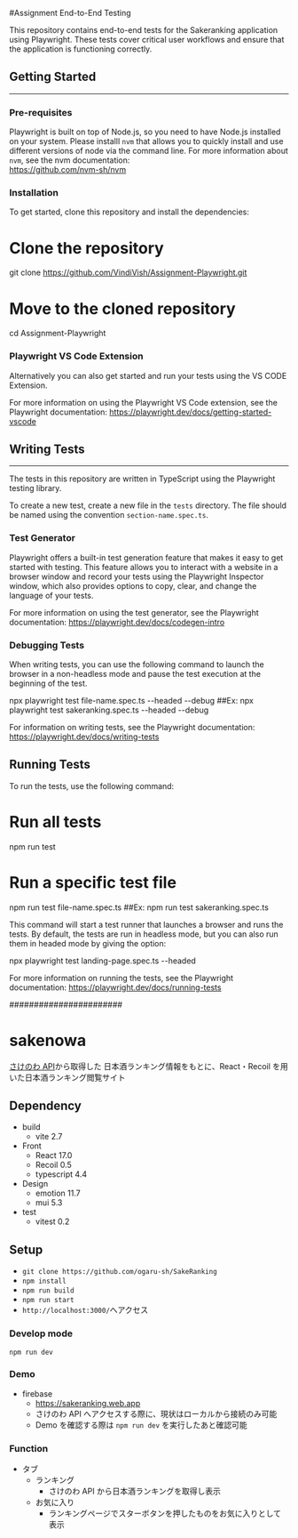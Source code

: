 #Assignment End-to-End Testing

This repository contains end-to-end tests for the Sakeranking application using Playwright.
These tests cover critical user workflows and ensure that the application is functioning correctly.

## Getting Started
----------

### Pre-requisites

Playwright is built on top of Node.js, so you need to have Node.js installed on your system.
Please installl `nvm` that allows you to quickly install and use different versions of node via the command line.
For more information about `nvm`, see the nvm documentation:<br>
https://github.com/nvm-sh/nvm

### Installation

To get started, clone this repository and install the dependencies:

# Clone the repository
git clone https://github.com/VindiVish/Assignment-Playwright.git

# Move to the cloned repository
cd Assignment-Playwright 

### Playwright VS Code Extension

Alternatively you can also get started and run your tests using the VS CODE Extension.

For more information on using the Playwright VS Code extension, see the Playwright documentation:
https://playwright.dev/docs/getting-started-vscode

## Writing Tests
---

The tests in this repository are written in TypeScript using the Playwright testing library.

To create a new test, create a new file in the `tests` directory. 
The file should be named using the convention `section-name.spec.ts`.

### Test Generator

Playwright offers a built-in test generation feature that makes it easy to get started with testing.
This feature allows you to interact with a website in a browser window and record your tests using the Playwright Inspector window, which also provides options to copy, clear, and change the language of your tests.

For more information on using the test generator, see the Playwright documentation:
https://playwright.dev/docs/codegen-intro

### Debugging Tests

When writing tests, you can use the following command to launch the browser in a non-headless mode and pause the test execution at the beginning of the test.

npx playwright test file-name.spec.ts --headed --debug
##Ex: npx playwright test sakeranking.spec.ts --headed --debug

For information on writing tests, see the Playwright documentation:
https://playwright.dev/docs/writing-tests

## Running Tests

To run the tests, use the following command:

# Run all tests
npm run test

# Run a specific test file
npm run test file-name.spec.ts
##Ex: npm run test sakeranking.spec.ts 

This command will start a test runner that launches a browser and runs the tests.
By default, the tests are run in headless mode, but you can also run them in headed mode by giving the option:

npx playwright test landing-page.spec.ts --headed

For more information on running the tests, see the Playwright documentation:
https://playwright.dev/docs/running-tests

#######################

# sakenowa

[さけのわ API](https://sakenowa.com/)から取得した
日本酒ランキング情報をもとに、React・Recoil を用いた日本酒ランキング閲覧サイト

## Dependency

- build
  - vite 2.7
- Front
  - React 17.0
  - Recoil 0.5
  - typescript 4.4
- Design
  - emotion 11.7
  - mui 5.3
- test
  - vitest 0.2

## Setup

- `git clone https://github.com/ogaru-sh/SakeRanking`
- `npm install`
- `npm run build`
- `npm run start`
- `http://localhost:3000/`へアクセス

### Develop mode

`npm run dev`

### Demo

- firebase
  - https://sakeranking.web.app
  - さけのわ API へアクセスする際に、現状はローカルから接続のみ可能
  - Demo を確認する際は `npm run dev` を実行したあと確認可能

### Function

- タブ
  - ランキング
    - さけのわ API から日本酒ランキングを取得し表示
  - お気に入り
    - ランキングページでスターボタンを押したものをお気に入りとして表示
